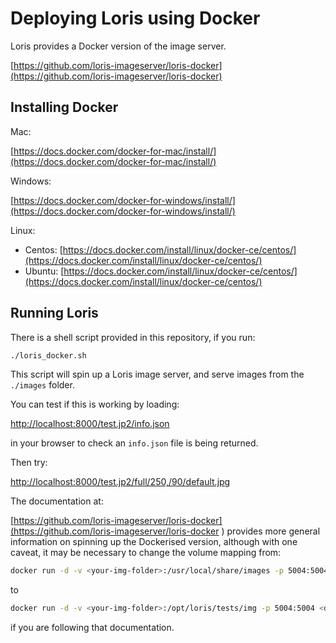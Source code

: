 # Deploying Loris using Docker


Loris provides a Docker version of the image server.

[https://github.com/loris-imageserver/loris-docker](https://github.com/loris-imageserver/loris-docker)


## Installing Docker

Mac:
 
 [https://docs.docker.com/docker-for-mac/install/](https://docs.docker.com/docker-for-mac/install/)

Windows: 

[https://docs.docker.com/docker-for-windows/install/](https://docs.docker.com/docker-for-windows/install/)

Linux:

   * Centos: [https://docs.docker.com/install/linux/docker-ce/centos/](https://docs.docker.com/install/linux/docker-ce/centos/)
   * Ubuntu: [https://docs.docker.com/install/linux/docker-ce/centos/](https://docs.docker.com/install/linux/docker-ce/centos/)
   
   

## Running Loris

There is a shell script provided in this repository, if you run:

```bash
./loris_docker.sh
```

This script will spin up a Loris image server, and serve images from the `./images` folder.

You can test if this is working by loading:

[http://localhost:8000/test.jp2/info.json](http://localhost:8000/test.jp2/info.json)

in your browser to check an `info.json` file is being returned.

Then try:

[http://localhost:8000/test.jp2/full/250,/90/default.jpg](http://localhost:8000/test.jp2/full/250,/90/default.jpg)

The documentation at:

[https://github.com/loris-imageserver/loris-docker](https://github.com/loris-imageserver/loris-docker
) 
provides more general information on spinning up the Dockerised version, although with one caveat, it may be necessary to change the volume mapping from:


```bash
docker run -d -v <your-img-folder>:/usr/local/share/images -p 5004:5004 <docker-image>
```

to

```bash
docker run -d -v <your-img-folder>:/opt/loris/tests/img -p 5004:5004 <docker-image>
```

if you are following that documentation.
